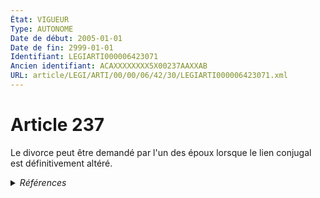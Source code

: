 ```yaml
---
État: VIGUEUR
Type: AUTONOME
Date de début: 2005-01-01
Date de fin: 2999-01-01
Identifiant: LEGIARTI000006423071
Ancien identifiant: ACAXXXXXXXX5X00237AAXXAB
URL: article/LEGI/ARTI/00/00/06/42/30/LEGIARTI000006423071.xml
---
```


<h1>Article 237</h1>

Le divorce peut être demandé par l'un des époux lorsque le lien conjugal est
définitivement altéré.


<details>
  <summary><em>Références</em></summary>

  <h2>Articles faisant référence à l'article</h2>
  
  <ul>
    <li>
      <a href="https://legal.tricoteuses.fr//redirection/LEGIARTI000006284797?vers=git&vers=legifrance">LOI n° 2004-439 du 26 mai 2004 relative au divorce - article 4 ENTIEREMENT_MODIF</a> MODIFICATION cible
    </li>
  </ul>
  
  <h2>Textes faisant référence à l'article</h2>
  
  <ul>
    <li>
      <a href="https://legal.tricoteuses.fr//redirection/JORFTEXT000000439268?vers=git&vers=legifrance">LOI n° 2004-439 du 26 mai 2004 relative au divorce</a> SPEC_APPLI cible
    </li>
  </ul>
  
  <h2>Références faites par l'article</h2>
  
  <ul>
    <li>
      1950-09-21 CITATION cible <a href="https://legal.tricoteuses.fr//redirection/LEGIARTI000006774042?vers=git&vers=legifrance">Décret n°50-1225 du 21 septembre 1950 PORTANT REGLEMENT D'ADMINISTRATION PUBLIQUE EN CE QUI CONCERNE LES ASSURANCES SOCIALES AGRICOLES ET NOTAMMENT L'APPLICATION DES S MODIFIES DES 30 OCTOBRE 1935 ET 20 AVRIL 1950. - article 62-1 AUTONOME MODIFIE, en vigueur du 1978-07-18 au 1983-01-01</a>
    </li>
    <li>
      1951-06-06 CITATION cible <a href="https://legal.tricoteuses.fr//redirection/LEGIARTI000006773778?vers=git&vers=legifrance">Décret n°51-727 du 6 juin 1951 FIXANT LE REGIME DES PENSIONS DE VIEILLESSE ET D'INVALIDITE DE L'ASSURANCE SOCIALE OBLIGATOIRE AGRICOLE. - article 2 AUTONOME ABROGE, en vigueur du 1988-01-01 au 1990-02-21</a>
    </li>
    <li>
      1955-05-31 CITATION cible <a href="https://legal.tricoteuses.fr//redirection/LEGIARTI000006763664?vers=git&vers=legifrance">Décret n°55-753 du 31 mai 1955 TENDANT A MODIFIER ET A COMPLETER LE DU 18 OCTOBRE 1952 ET FIXANT LES CONDITIONS D'APPLICATION DE LA LOI DU 5 JANVIER 1955 RELATIVE A L'ALLOCATION VIEILLESSE AGRICOLE. - article 40 AUTONOME TRANSFERE, en vigueur du 1977-11-11 au 1991-10-25</a>
    </li>
    <li>
      1955-05-31 CITATION cible <a href="https://legal.tricoteuses.fr//redirection/LEGIARTI000006763578?vers=git&vers=legifrance">Décret n°55-753 du 31 mai 1955 TENDANT A MODIFIER ET A COMPLETER LE DU 18 OCTOBRE 1952 ET FIXANT LES CONDITIONS D'APPLICATION DE LA LOI DU 5 JANVIER 1955 RELATIVE A L'ALLOCATION VIEILLESSE AGRICOLE. - article 57 AUTONOME TRANSFERE, en vigueur du 1991-10-25 au 2000-03-23</a>
    </li>
    <li>
      1955-05-31 CITATION cible <a href="https://legal.tricoteuses.fr//redirection/LEGIARTI000006763694?vers=git&vers=legifrance">Décret n°55-753 du 31 mai 1955 TENDANT A MODIFIER ET A COMPLETER LE DU 18 OCTOBRE 1952 ET FIXANT LES CONDITIONS D'APPLICATION DE LA LOI DU 5 JANVIER 1955 RELATIVE A L'ALLOCATION VIEILLESSE AGRICOLE. - article 62 AUTONOME ABROGE, en vigueur du 2000-03-23 au 2005-04-22</a>
    </li>
    <li>
      1977-10-20 CITATION cible <a href="https://legal.tricoteuses.fr//redirection/LEGIARTI000006762119?vers=git&vers=legifrance">Décret n°77-1194 du 20 octobre 1977 FIXANT LES MODALITES D'APPLICATION AUX ASSURES RELEVANT DE L'EX-REGIME LOCAL D'ASSURANCE DES DEPARTEMENTS DU HAUT-RHIN, DU BAS-RHIN ET DE LA MOSELLE, DES DISPOSITIONS DE L'ARTICLE 11 DE LA LOI N° 75-617 DU 11 JUILLET 1975 PORTANT REFORME DU DIVORCE - article 1 AUTONOME ABROGE, en vigueur du 1977-10-27 au 1979-03-08</a>
    </li>
    <li>
      2004-05-26 SPEC_APPLI source <a href="https://legal.tricoteuses.fr//redirection/JORFTEXT000000439268?vers=git&vers=legifrance">LOI n° 2004-439 du 26 mai 2004 relative au divorce</a>
    </li>
    <li>
      2004-05-26 MODIFICATION source <a href="https://legal.tricoteuses.fr//redirection/LEGIARTI000006284797?vers=git&vers=legifrance">LOI n° 2004-439 du 26 mai 2004 relative au divorce - article 4 ENTIEREMENT_MODIF</a>
    </li>
    <li>
      2014-08-21 CITATION cible <a href="https://legal.tricoteuses.fr//redirection/LEGIARTI000029399901?vers=git&vers=legifrance">Décret n° 2014-945 du 21 août 2014 relatif à la compétence des chambres détachées de Marmande, Dole et Guingamp des tribunaux de grande instance d'Agen, Lons-le-Saunier et Saint-Brieuc - article 1 AUTONOME ABROGE, en vigueur du 2014-09-01 au 2015-01-01</a>
    </li>
    <li>
      2019-08-30 CITATION cible <a href="https://legal.tricoteuses.fr//redirection/LEGIARTI000039026334?vers=git&vers=legifrance">Décret n° 2019-914 du 30 août 2019 modifiant le code de l'organisation judiciaire et portant diverses adaptations pour l'application de l'article 95 de la loi n° 2019-222 du 23 mars 2019 de programmation 2018-2022 et de réforme pour la justice - article ENTIEREMENT_MODIF</a>
    </li>
    <li>
      2999-01-01 CITATION cible <a href="https://legal.tricoteuses.fr//redirection/LEGIARTI000006423665?vers=git&vers=legifrance">Code civil - article 261-1 AUTONOME ABROGE, en vigueur du 1976-01-01 au 2005-01-01</a>
    </li>
    <li>
      2999-01-01 CITATION cible <a href="https://legal.tricoteuses.fr//redirection/LEGIARTI000006423765?vers=git&vers=legifrance">Code civil - article 264 AUTONOME MODIFIE, en vigueur du 1976-01-01 au 2005-01-01</a>
    </li>
    <li>
      2999-01-01 CITATION cible <a href="https://legal.tricoteuses.fr//redirection/LEGIARTI000031793613?vers=git&vers=legifrance">Code de l'organisation judiciaire - article Tableau IV bis AUTONOME MODIFIE, en vigueur du 2016-01-01 au 2018-01-01</a>
    </li>
    <li>
      CODIFICATION source Loi 1803-03-14
    </li>
    <li>
      1975-07-11 CITATION cible <a href="https://legal.tricoteuses.fr//redirection/LEGIARTI000006273005?vers=git&vers=legifrance">Loi n° 75-618 du 11 juillet 1975 RELATIVE AU RECOUVREMENT PUBLIC DES PENSIONS ALIMENTAIRES - article 16 AUTONOME ABROGE, en vigueur du 1976-01-01 au 1985-07-26</a>
    </li>
  </ul>
</details>
